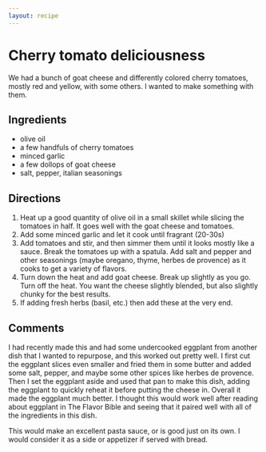 ```yaml
---
layout: recipe
---
```

# Cherry tomato deliciousness

We had a bunch of goat cheese and differently colored cherry tomatoes, mostly red and yellow, with some others. I wanted to make something with them.

## Ingredients

 - olive oil
 - a few handfuls of cherry tomatoes
 - minced garlic
 - a few dollops of goat cheese
 - salt, pepper, italian seasonings

## Directions

1. Heat up a good quantity of olive oil in a small skillet while slicing the tomatoes in half. It goes well with the goat cheese and tomatoes.
1. Add some minced garlic and let it cook until fragrant (20-30s)
1. Add tomatoes and stir, and then simmer them until it looks mostly like a sauce. Break the tomatoes up with a spatula. Add salt and pepper and other seasonings (maybe oregano, thyme, herbes de provence) as it cooks to get a variety of flavors.
1. Turn down the heat and add goat cheese. Break up slightly as you go. Turn off the heat. You want the cheese slightly blended, but also slightly chunky for the best results.
1. If adding fresh herbs (basil, etc.) then add these at the very end.

## Comments

I had recently made this and had some undercooked eggplant from another dish that I wanted to repurpose, and this worked out pretty well. I first cut the eggplant slices even smaller and fried them in some butter and added some salt, pepper, and maybe some other spices like herbes de provence. Then I set the eggplant aside and used that pan to make this dish, adding the eggplant to quickly reheat it before putting the cheese in. Overall it made the eggplant much better. I thought this would work well after reading about eggplant in The Flavor Bible and seeing that it paired well with all of the ingredients in this dish.

This would make an excellent pasta sauce, or is good just on its own. I would consider it as a side or appetizer if served with bread.
